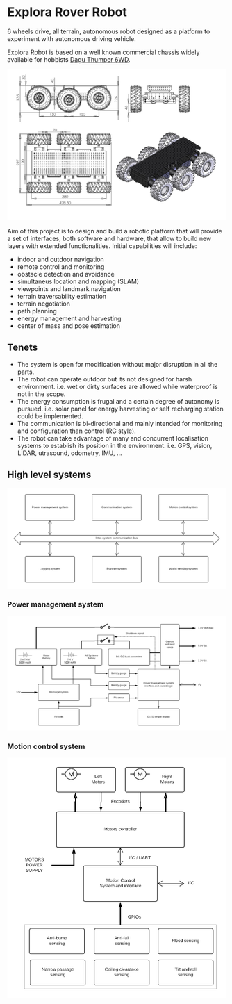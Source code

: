 # Explora Rover Robot
6 wheels drive, all terrain, autonomous robot designed as a platform to experiment with autonomous driving vehicle.

Explora Robot is based on a well known commercial chassis widely available for hobbists 
[Dagu Thumper 6WD](https://www.sparkfun.com/products/11056).

![Dagu Thumper 6WD](images/6WDdimension.jpg)

Aim of this project is to design and build a robotic platform that will provide a set of interfaces, both software and hardware, that allow to build new layers with extended functionalities. Initial capabilities will include:

- indoor and outdoor navigation
- remote control and monitoring
- obstacle detection and avoidance
- simultaneus location and mapping (SLAM)
- viewpoints and landmark navigation
- terrain traversability estimation
- terrain negotiation
- path planning
- energy management and harvesting
- center of mass and pose estimation

## Tenets

- The system is open for modification without major disruption in all the parts.
- The robot can operate outdoor but its not designed for harsh environment. i.e. wet or dirty surfaces are allowed while waterproof is not in the scope.
- The energy consumption is frugal and a certain degree of autonomy is pursued. i.e. solar panel for energy harvesting or self recharging station could be implemented.
- The communication is bi-directional and mainly intended for monitoring and configuration than control (RC style).
- The robot can take advantage of many and concurrent localisation systems to establish its position in the environment. i.e. GPS, vision, LIDAR, utrasound, odometry, IMU, ...


## High level systems

![Systems](images/High_level_systems.png)

### Power management system

![Power management system](images/PowerMangementSystem.png)

### Motion control system

![Motion control system](images/MotionControlSystem.png)
